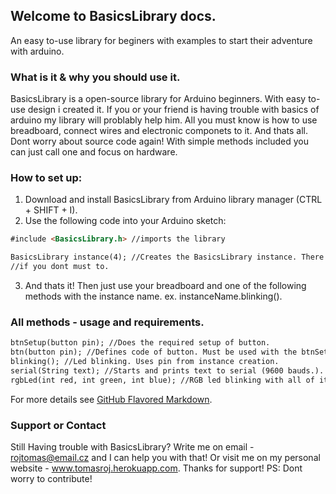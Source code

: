 ## Welcome to BasicsLibrary docs.
An easy to-use library for beginers with examples to start their adventure with arduino.

### What is it & why you should use it.

BasicsLibrary is a open-source library for Arduino beginners. With easy to-use design i created it. If you or your friend is having trouble with basics of arduino my library will problably help him. All you must know is how to use breadboard, connect wires and electronic componets to it. And thats all. Dont worry about source code again! With simple methods included you can just call one and focus on hardware. 

### How to set up:

1. Download and install BasicsLibrary from Arduino library manager (CTRL + SHIFT + I).
2. Use the following code into your Arduino sketch: 

```markdown
#include <BasicsLibrary.h> //imports the library

BasicsLibrary instance(4); //Creates the BasicsLibrary instance. There must be pin number even
//if you dont must to.
```
3. And thats it! Then just use your breadboard and one of the following methods with the instance name.
ex. instanceName.blinking().

### All methods - usage and requirements.

```markdown
btnSetup(button pin); //Does the required setup of button.
btn(button pin); //Defines code of button. Must be used with the btnSetup() method.
blinking(); //Led blinking. Uses pin from instance creation.
serial(String text); //Starts and prints text to serial (9600 bauds.). Must be used with the string with text.
rgbLed(int red, int green, int blue); //RGB led blinking with all of its colors. You must define pin of all three diod pins.
```

For more details see [GitHub Flavored Markdown](https://guides.github.com/features/mastering-markdown/).

### Support or Contact

Still Having trouble with BasicsLibrary? Write me on email - rojtomas@email.cz and I can help you with that! Or visit me on my personal website - www.tomasroj.herokuapp.com. Thanks for support! PS: Dont worry to contribute!
